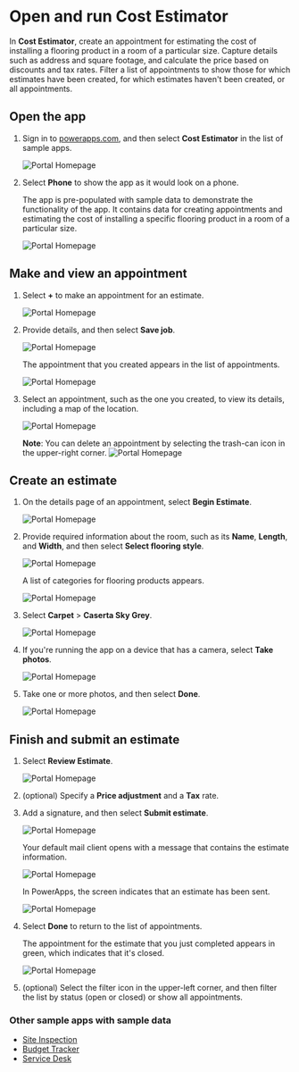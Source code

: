 <properties
	pageTitle="Cost Estimator | Microsoft PowerApps"
	description="Step-by-step instructions for opening and running the Cost Estimator app."
	services=""
	suite="powerapps"
	documentationCenter="na"
	authors="linhtranms"
	manager="erikre"
	editor=""
	tags=""/>

<tags
   ms.service="powerapps"
   ms.devlang="na"
   ms.topic="article"
   ms.tgt_pltfrm="na"
   ms.workload="na"
   ms.date="04/11/2016"
   ms.author="litran"/>

# Open and run Cost Estimator #
In **Cost Estimator**, create an appointment for estimating the cost of installing a flooring product in a room of a particular size. Capture details such as address and square footage, and calculate the price based on discounts and tax rates. Filter a list of appointments to show those for which estimates have been created, for which estimates haven't been created, or all appointments.

## Open the app ##

1. Sign in to [powerapps.com](https://web.powerapps.com), and then select **Cost Estimator** in the list of sample apps.

	![Portal Homepage](./media/cost-estimator/portal-homepage.png)

1. Select **Phone** to show the app as it would look on a phone.

	The app is pre-populated with sample data to demonstrate the functionality of the app. It contains data for creating appointments and estimating the cost of installing a specific flooring product in a room of a particular size.

	![Portal Homepage](./media/cost-estimator/cost_estimator_home.png)

## Make and view an appointment ##

1. Select **+** to make an appointment for an estimate.

	![Portal Homepage](./media/cost-estimator/cost_estimator_add.png)

1. Provide details, and then select **Save job**.

	![Portal Homepage](./media/cost-estimator/cost_estimator_new.png)

	The appointment that you created appears in the list of appointments.

	![Portal Homepage](./media/cost-estimator/new_job_added.png)

1. Select an appointment, such as the one you created, to view its details, including a map of the location.

	![Portal Homepage](./media/cost-estimator/job_details.png)

	**Note**: You can delete an appointment by selecting the trash-can icon in the upper-right corner.
	![Portal Homepage](./media/cost-estimator/job_delete.png)

## Create an estimate ##
1. On the details page of an appointment, select **Begin Estimate**.

	![Portal Homepage](./media/cost-estimator/begin_estimate.png)

1. Provide required information about the room, such as its **Name**, **Length**, and **Width**, and then select **Select flooring style**.

	![Portal Homepage](./media/cost-estimator/dimensions.png)

	A list of categories for flooring products appears.

	![Portal Homepage](./media/cost-estimator/select_flooring_type.png)

1. Select **Carpet** > **Caserta Sky Grey**.

	![Portal Homepage](./media/cost-estimator/carpet.png)

1. If you're running the app on a device that has a camera, select **Take photos**.

	![Portal Homepage](./media/cost-estimator/add_photos.png)

1. Take one or more photos, and then select **Done**.

	![Portal Homepage](./media/cost-estimator/take_photos.png)

## Finish and submit an estimate ##

1. Select **Review Estimate**.

	![Portal Homepage](./media/cost-estimator/review_estimate.png)

1. (optional) Specify a **Price adjustment** and a **Tax** rate.

1. Add a signature, and then select **Submit estimate**.

	![Portal Homepage](./media/cost-estimator/submit_estimate.png)

	Your default mail client opens with a message that contains the estimate information.

	![Portal Homepage](./media/cost-estimator/email.png)

	In PowerApps, the screen indicates that an estimate has been sent.

	![Portal Homepage](./media/cost-estimator/done.png)

1. Select **Done** to return to the list of appointments.

	The appointment for the estimate that you just completed appears in green, which indicates that it's closed.

	![Portal Homepage](./media/cost-estimator/estimate_done.png)

1. (optional) Select the filter icon in the upper-left corner, and then filter the list by status (open or closed) or show all appointments.

### Other sample apps with sample data ###

- [Site Inspection](site-inspection.md)
- [Budget Tracker](budget-tracker.md)
- [Service Desk](service-desk.md)  
